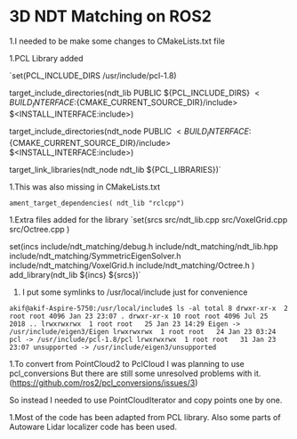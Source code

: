 # 3D NDT Matching on ROS2

1.I needed to be make some changes to CMakeLists.txt file

  1.PCL Library added
  
`set(PCL_INCLUDE_DIRS /usr/include/pcl-1.8) 

target_include_directories(ndt_lib PUBLIC
  ${PCL_INCLUDE_DIRS}
  $<BUILD_INTERFACE:${CMAKE_CURRENT_SOURCE_DIR}/include>
  $<INSTALL_INTERFACE:include>)

target_include_directories(ndt_node PUBLIC
  $<BUILD_INTERFACE:${CMAKE_CURRENT_SOURCE_DIR}/include>
  $<INSTALL_INTERFACE:include>)

target_link_libraries(ndt_node ndt_lib ${PCL_LIBRARIES})`

  1.This was also missing in CMakeLists.txt
  
  `ament_target_dependencies(
  ndt_lib
  "rclcpp")`
  
  1.Extra files added for the library
`set(srcs
        src/ndt_lib.cpp
        src/VoxelGrid.cpp
        src/Octree.cpp
        )

set(incs
        include/ndt_matching/debug.h
        include/ndt_matching/ndt_lib.hpp
        include/ndt_matching/SymmetricEigenSolver.h
        include/ndt_matching/VoxelGrid.h
        include/ndt_matching/Octree.h
        )
add_library(ndt_lib ${incs} ${srcs})`

1. I put some symlinks to /usr/local/include just for convenience

`akif@akif-Aspire-5750:/usr/local/include$ ls -al
total 8
drwxr-xr-x  2 root root 4096 Jan 23 23:07 .
drwxr-xr-x 10 root root 4096 Jul 25  2018 ..
lrwxrwxrwx  1 root root   25 Jan 23 14:29 Eigen -> /usr/include/eigen3/Eigen
lrwxrwxrwx  1 root root   24 Jan 23 03:24 pcl -> /usr/include/pcl-1.8/pcl
lrwxrwxrwx  1 root root   31 Jan 23 23:07 unsupported -> /usr/include/eigen3/unsupported`

1.To convert from PointCloud2 to PclCloud I was planning to use pcl_conversions
But there are still some unresolved problems with it.
(https://github.com/ros2/pcl_conversions/issues/3)

So instead I needed to use PointCloudIterator and copy points one by one.


1.Most of the code has been adapted from PCL library.
Also some parts of Autoware Lidar localizer code has been used.



